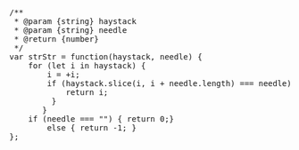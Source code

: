 <pre>
/**
 * @param {string} haystack
 * @param {string} needle
 * @return {number}
 */
var strStr = function(haystack, needle) {
    for (let i in haystack) {
        i = +i;
        if (haystack.slice(i, i + needle.length) === needle) {
            return i;
         }
       }
    if (needle === "") { return 0;}
        else { return -1; }
};
</pre>